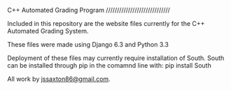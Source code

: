 C++ Automated Grading Program
/////////////////////////////

Included in this repository are the website files currently for the C++ Automated Grading System. 

These files were made using Django 6.3 and Python 3.3

Deployment of these files may currently require installation of South. South can be installed through pip in the comamnd line with: pip install South

All work by jssaxton86@gmail.com. 

